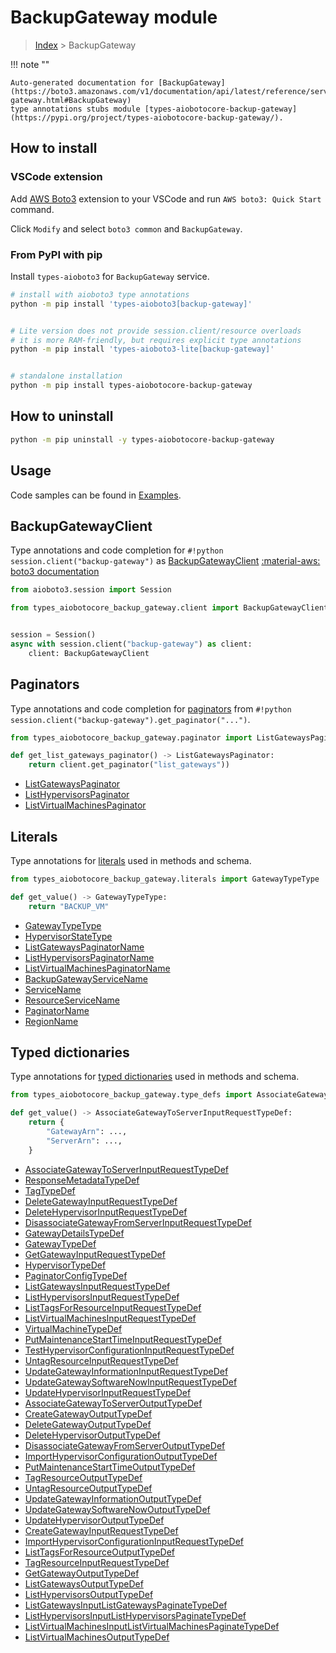# BackupGateway module

> [Index](../README.md) > BackupGateway


!!! note ""

    Auto-generated documentation for [BackupGateway](https://boto3.amazonaws.com/v1/documentation/api/latest/reference/services/backup-gateway.html#BackupGateway)
    type annotations stubs module [types-aiobotocore-backup-gateway](https://pypi.org/project/types-aiobotocore-backup-gateway/).

## How to install

### VSCode extension

Add [AWS Boto3](https://marketplace.visualstudio.com/items?itemName=Boto3typed.boto3-ide)
extension to your VSCode and run `AWS boto3: Quick Start` command.

Click `Modify` and select `boto3 common` and `BackupGateway`.

### From PyPI with pip

Install `types-aioboto3` for `BackupGateway` service.

```bash
# install with aioboto3 type annotations
python -m pip install 'types-aioboto3[backup-gateway]'


# Lite version does not provide session.client/resource overloads
# it is more RAM-friendly, but requires explicit type annotations
python -m pip install 'types-aioboto3-lite[backup-gateway]'


# standalone installation
python -m pip install types-aiobotocore-backup-gateway
```



## How to uninstall

```bash
python -m pip uninstall -y types-aiobotocore-backup-gateway
```

## Usage

Code samples can be found in [Examples](./usage.md).

## BackupGatewayClient

Type annotations and code completion for  `#!python session.client("backup-gateway")` as [BackupGatewayClient](./client.md)
[:material-aws: boto3 documentation](https://boto3.amazonaws.com/v1/documentation/api/latest/reference/services/backup-gateway.html#BackupGateway.Client)

```python title="Usage example"
from aioboto3.session import Session

from types_aiobotocore_backup_gateway.client import BackupGatewayClient


session = Session()
async with session.client("backup-gateway") as client:
    client: BackupGatewayClient
```


## Paginators

Type annotations and code completion for
[paginators](./paginators.md)
from `#!python session.client("backup-gateway").get_paginator("...")`.

```python title="Usage example"
from types_aiobotocore_backup_gateway.paginator import ListGatewaysPaginator

def get_list_gateways_paginator() -> ListGatewaysPaginator:
    return client.get_paginator("list_gateways"))
```

- [ListGatewaysPaginator](./paginators.md#listgatewayspaginator)
- [ListHypervisorsPaginator](./paginators.md#listhypervisorspaginator)
- [ListVirtualMachinesPaginator](./paginators.md#listvirtualmachinespaginator)








## Literals

Type annotations for [literals](./literals.md) used in methods and schema.

```python title="Usage example"
from types_aiobotocore_backup_gateway.literals import GatewayTypeType

def get_value() -> GatewayTypeType:
    return "BACKUP_VM"
```

- [GatewayTypeType](./literals.md#gatewaytypetype)
- [HypervisorStateType](./literals.md#hypervisorstatetype)
- [ListGatewaysPaginatorName](./literals.md#listgatewayspaginatorname)
- [ListHypervisorsPaginatorName](./literals.md#listhypervisorspaginatorname)
- [ListVirtualMachinesPaginatorName](./literals.md#listvirtualmachinespaginatorname)
- [BackupGatewayServiceName](./literals.md#backupgatewayservicename)
- [ServiceName](./literals.md#servicename)
- [ResourceServiceName](./literals.md#resourceservicename)
- [PaginatorName](./literals.md#paginatorname)
- [RegionName](./literals.md#regionname)




## Typed dictionaries

Type annotations for [typed dictionaries](./type_defs.md) used in methods and schema.

```python title="Usage example"
from types_aiobotocore_backup_gateway.type_defs import AssociateGatewayToServerInputRequestTypeDef

def get_value() -> AssociateGatewayToServerInputRequestTypeDef:
    return {
        "GatewayArn": ...,
        "ServerArn": ...,
    }
```

- [AssociateGatewayToServerInputRequestTypeDef](./type_defs.md#associategatewaytoserverinputrequesttypedef)
- [ResponseMetadataTypeDef](./type_defs.md#responsemetadatatypedef)
- [TagTypeDef](./type_defs.md#tagtypedef)
- [DeleteGatewayInputRequestTypeDef](./type_defs.md#deletegatewayinputrequesttypedef)
- [DeleteHypervisorInputRequestTypeDef](./type_defs.md#deletehypervisorinputrequesttypedef)
- [DisassociateGatewayFromServerInputRequestTypeDef](./type_defs.md#disassociategatewayfromserverinputrequesttypedef)
- [GatewayDetailsTypeDef](./type_defs.md#gatewaydetailstypedef)
- [GatewayTypeDef](./type_defs.md#gatewaytypedef)
- [GetGatewayInputRequestTypeDef](./type_defs.md#getgatewayinputrequesttypedef)
- [HypervisorTypeDef](./type_defs.md#hypervisortypedef)
- [PaginatorConfigTypeDef](./type_defs.md#paginatorconfigtypedef)
- [ListGatewaysInputRequestTypeDef](./type_defs.md#listgatewaysinputrequesttypedef)
- [ListHypervisorsInputRequestTypeDef](./type_defs.md#listhypervisorsinputrequesttypedef)
- [ListTagsForResourceInputRequestTypeDef](./type_defs.md#listtagsforresourceinputrequesttypedef)
- [ListVirtualMachinesInputRequestTypeDef](./type_defs.md#listvirtualmachinesinputrequesttypedef)
- [VirtualMachineTypeDef](./type_defs.md#virtualmachinetypedef)
- [PutMaintenanceStartTimeInputRequestTypeDef](./type_defs.md#putmaintenancestarttimeinputrequesttypedef)
- [TestHypervisorConfigurationInputRequestTypeDef](./type_defs.md#testhypervisorconfigurationinputrequesttypedef)
- [UntagResourceInputRequestTypeDef](./type_defs.md#untagresourceinputrequesttypedef)
- [UpdateGatewayInformationInputRequestTypeDef](./type_defs.md#updategatewayinformationinputrequesttypedef)
- [UpdateGatewaySoftwareNowInputRequestTypeDef](./type_defs.md#updategatewaysoftwarenowinputrequesttypedef)
- [UpdateHypervisorInputRequestTypeDef](./type_defs.md#updatehypervisorinputrequesttypedef)
- [AssociateGatewayToServerOutputTypeDef](./type_defs.md#associategatewaytoserveroutputtypedef)
- [CreateGatewayOutputTypeDef](./type_defs.md#creategatewayoutputtypedef)
- [DeleteGatewayOutputTypeDef](./type_defs.md#deletegatewayoutputtypedef)
- [DeleteHypervisorOutputTypeDef](./type_defs.md#deletehypervisoroutputtypedef)
- [DisassociateGatewayFromServerOutputTypeDef](./type_defs.md#disassociategatewayfromserveroutputtypedef)
- [ImportHypervisorConfigurationOutputTypeDef](./type_defs.md#importhypervisorconfigurationoutputtypedef)
- [PutMaintenanceStartTimeOutputTypeDef](./type_defs.md#putmaintenancestarttimeoutputtypedef)
- [TagResourceOutputTypeDef](./type_defs.md#tagresourceoutputtypedef)
- [UntagResourceOutputTypeDef](./type_defs.md#untagresourceoutputtypedef)
- [UpdateGatewayInformationOutputTypeDef](./type_defs.md#updategatewayinformationoutputtypedef)
- [UpdateGatewaySoftwareNowOutputTypeDef](./type_defs.md#updategatewaysoftwarenowoutputtypedef)
- [UpdateHypervisorOutputTypeDef](./type_defs.md#updatehypervisoroutputtypedef)
- [CreateGatewayInputRequestTypeDef](./type_defs.md#creategatewayinputrequesttypedef)
- [ImportHypervisorConfigurationInputRequestTypeDef](./type_defs.md#importhypervisorconfigurationinputrequesttypedef)
- [ListTagsForResourceOutputTypeDef](./type_defs.md#listtagsforresourceoutputtypedef)
- [TagResourceInputRequestTypeDef](./type_defs.md#tagresourceinputrequesttypedef)
- [GetGatewayOutputTypeDef](./type_defs.md#getgatewayoutputtypedef)
- [ListGatewaysOutputTypeDef](./type_defs.md#listgatewaysoutputtypedef)
- [ListHypervisorsOutputTypeDef](./type_defs.md#listhypervisorsoutputtypedef)
- [ListGatewaysInputListGatewaysPaginateTypeDef](./type_defs.md#listgatewaysinputlistgatewayspaginatetypedef)
- [ListHypervisorsInputListHypervisorsPaginateTypeDef](./type_defs.md#listhypervisorsinputlisthypervisorspaginatetypedef)
- [ListVirtualMachinesInputListVirtualMachinesPaginateTypeDef](./type_defs.md#listvirtualmachinesinputlistvirtualmachinespaginatetypedef)
- [ListVirtualMachinesOutputTypeDef](./type_defs.md#listvirtualmachinesoutputtypedef)

